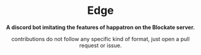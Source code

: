 <h1 align="center"><b>Edge</b></h1>
<p align="center"><b>A discord bot imitating the features of happatron on the Blockate server.</b></p>
<p align="center">
  contributions do not follow any specific kind of format, just open a pull request or issue.
</p>